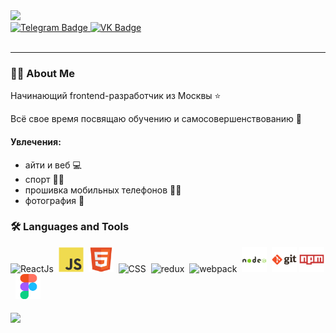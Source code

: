 <div id="header" align="left">
  <img src="https://c.tenor.com/Oj__nQJe8gEAAAAd/explaining-meme.gif" width="220"/>
</div>
<div id="badges">
  <a href="https://t.me/elfiex666">
    <img src="https://img.shields.io/badge/Telegram-2CA5E0?style=for-the-badge&logo=telegram&logoColor=white" alt="Telegram Badge"/>
  </a>
  <a href="https://vk.com/elfiex666">
    <img src="https://img.shields.io/badge/-Vkontakte-003f5c?style=for-the-badge&logo=Vk)](https://vk.com/web.step)" alt="VK Badge"/>
  </a>
</div>
<img src="https://komarev.com/ghpvc/?username=NAF-FLY&style=flat-square&color=blue" alt=""/>

 ---
 
### :man_technologist: About Me
Начинающий frontend-разработчик из Москвы ⭐

Всё свое время посвящаю обучению и самосовершенствованию 🎯
#### Увлечения:
- айти и веб 💻
- спорт 🏋️‍♀️
- прошивка мобильных телефонов 🧑‍🔧
- фотография 📸

### :hammer_and_wrench: Languages and Tools
<div>
  <img src="https://cdn.jsdelivr.net/gh/devicons/devicon/icons/react/react-original-wordmark.svg" title="ReactJs" alt="ReactJs" width="40" height="40"/>&nbsp;
 <img src="https://github.com/devicons/devicon/blob/master/icons/javascript/javascript-original.svg" title="JavaScript" alt="JavaScript" width="40" height="40"/>&nbsp; 
  <img src="https://github.com/devicons/devicon/blob/master/icons/html5/html5-original.svg" title="HTML5" alt="HTML" width="40" height="40"/>&nbsp;
  <img src="https://cdn.jsdelivr.net/gh/devicons/devicon/icons/css3/css3-original.svg"  title="CSS3" alt="CSS" width="40" height="40"/>&nbsp;
  <img src="https://cdn.jsdelivr.net/gh/devicons/devicon/icons/redux/redux-original.svg"  title="redux" alt="redux" width="40" height="40"/>&nbsp;
  <img src="https://cdn.jsdelivr.net/gh/devicons/devicon/icons/webpack/webpack-original.svg" title="webpack" alt="webpack" width="40" height="40"/>&nbsp;
  <img src="https://github.com/devicons/devicon/blob/master/icons/nodejs/nodejs-original-wordmark.svg" title="NodeJS" alt="NodeJS" width="40" height="40"/>&nbsp;
  <img src="https://github.com/devicons/devicon/blob/master/icons/git/git-original-wordmark.svg" title="Git" **alt="Git" width="40" height="40"/>
  <img src="https://raw.githubusercontent.com/devicons/devicon/1119b9f84c0290e0f0b38982099a2bd027a48bf1/icons/npm/npm-original-wordmark.svg" title="NPM" alt="NPM" width="40" height="40"/>&nbsp;
  <img src="https://raw.githubusercontent.com/devicons/devicon/1119b9f84c0290e0f0b38982099a2bd027a48bf1/icons/figma/figma-original.svg" title="Figma" alt="Figma" width="40" height="40"/>&nbsp;
</div>
<br/>
<a href="https://github.com/NAF-FLY">
  <img align="center" src="https://github-readme-stats.vercel.app/api/top-langs/?username=NAF-FLY&layout=compact&theme=vision-friendly-dark" />
</a>
